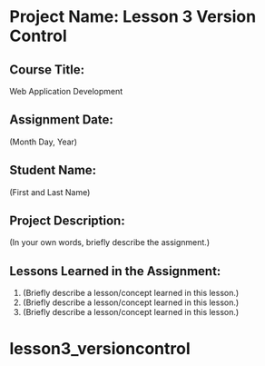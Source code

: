 # Project Name:  Lesson 3 Version Control


## Course Title:
Web Application Development

## Assignment Date:  
(Month Day, Year)

## Student Name:  
(First and Last Name)

## Project Description:
(In your own words, briefly describe the assignment.)

## Lessons Learned in the Assignment:
1. (Briefly describe a lesson/concept learned in this lesson.)
2. (Briefly describe a lesson/concept learned in this lesson.)
3. (Briefly describe a lesson/concept learned in this lesson.)

# lesson3_versioncontrol
